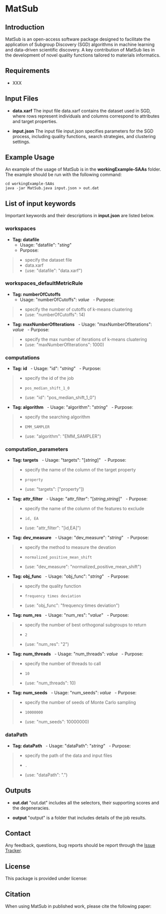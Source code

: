 # MatSub

## Introduction
MatSub is an open-access software package designed to facilitate the application of Subgroup Discovery (SGD) algorithms in machine learning and data-driven scientific discovery. A key contribution of MatSub lies in the development of novel quality functions tailored to materials informatics.

## Requirements
- XXX

## Input Files
- **data.xarf**
The input file data.xarf contains the dataset used in SGD, where rows represent individuals and columns correspond to attributes and target properties.

- **input.json**
The input file input.json specifies parameters for the SGD process, including quality functions, search strategies, and clustering settings.

## Example Usage
An example of the usage of MatSub is in the **workingExample-SAAs** folder. The example should be run with the following command:
~~~
cd workingExample-SAAs
java -jar MatSub.java input.json > out.dat
~~~

## List of input keywords
Important keywords and their descriptions in **input.json** are listed below.

### workspaces
- **Tag: datafile** 
	- Usage: "datafile": "*sting*"
	- Purpose: 
> -   specify the dataset file
> -   data.xarf
> -    (use: "datafile": "data.xarf")

### workspaces_defaultMetricRule
- **Tag: numberOfCutoffs**
	- Usage: "numberOfCutoffs": *value*
 	- Purpose:
> -   specify the number of cutoffs of k-means cluatering
> -    (use: "numberOfCutoffs": 14)

- **Tag: maxNumberOfIterations**
 	- Usage: "maxNumberOfIterations": *value*
 	- Purpose:
> -   specify the max number of iterations of k-means cluatering
> -    (use: "maxNumberOfIterations": 1000)

### computations
-  **Tag: id**
 	- Usage: "id": "*string*"
 	- Purpose:
> -   specify the id of the job
> -     pos_median_shift_1_0
> -    (use: "id": "pos_median_shift_1_0")

-  **Tag: algorithm**
 	- Usage: "algorithm": "*string*"
 	- Purpose:
> -   specify the searching algorithm
> -     EMM_SAMPLER
> -    (use: "algorithm": "EMM_SAMPLER")

### computation_parameters
-  **Tag: targets**
 	- Usage: "targets": "[*string*]"
 	- Purpose:
> -   specify the name of the column of the target property
> -     property
> -    (use: "targets": ["property"])

-  **Tag: attr_filter**
 	- Usage: "attr_filter": "[*string*,*string*]"
 	- Purpose:
> -   specify the name of the column of the features to exclude
> -     id, EA
> -    (use: "attr_filter": "[id,EA]")

-  **Tag: dev_measure**
 	- Usage: "dev_measure": "*string*"
 	- Purpose:
> -   specify the method to measure the devation 
> -     normalized_positive_mean_shift
> -    (use: "dev_measure": "normalized_positive_mean_shift")

-  **Tag: obj_func**
 	- Usage: "obj_func": "*string*"
 	- Purpose:
> -   specify the quality function 
> -     frequency times deviation
> -    (use: "obj_func": "frequency times deviation")

-  **Tag: num_res**
 	- Usage: "num_res": "*value*"
 	- Purpose:
> -   specify the number of best orthogonal subgroups to return
> -     2
> -    (use: "num_res": "2")

-  **Tag: num_threads**
 	- Usage: "num_threads": *value*
 	- Purpose:
> -   specify the number of threads to call
> -     10
> -    (use: "num_threads": 10)

-  **Tag: num_seeds**
 	- Usage: "num_seeds": *value*
 	- Purpose:
> -   specify the number of seeds of Monte Carlo sampling
> -     10000000
> -    (use: "num_seeds": 10000000)

### dataPath
-  **Tag: dataPath**
 	- Usage: "dataPath": "*string*"
 	- Purpose:
> -   specify the path of the data and input files
> -     .
> -    (use: "dataPath": ".")

## Outputs
- **out.dat**
"out.dat" includes all the selectors, their supporting scores and the degeneracies.

- **output**
"output" is a folder that includes details of the job results.

## Contact
Any feedback, questions, bug reports should be report through the [Issue Tracker](https://github.com/XiaojuanHu/MatSub/issues).

## License
This package is provided under license:

## Citation
When using MatSub in published work, please cite the following paper:




















